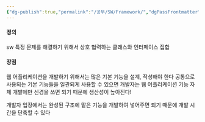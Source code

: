 ```yaml
---
{"dg-publish":true,"permalink":"/공부/SW/Framework/","dgPassFrontmatter":true,"noteIcon":""}
---
```


#### 정의
sw 특정 문제를 해결하기 위해서 상호 협력하는 클래스와 인터페이스 집합

#### 장점
웹 어플리케이션을 개발하기 위해서는 많은 기본 기능을 설계, 작성해야 한다 공통으로 사용되는 기본 기능들을 일관되게 사용할 수 있으면 개발자는 웹 어플리케이션 기능 자체 개발에만 신경을 쓰면 되기 때문에 생산성이 높아진다! 

개발자 입장에서는 완성된 구조에 맡은 기능을 개발하여 넣어주면 되기 때문에 개발 시간을 단축할 수 있다